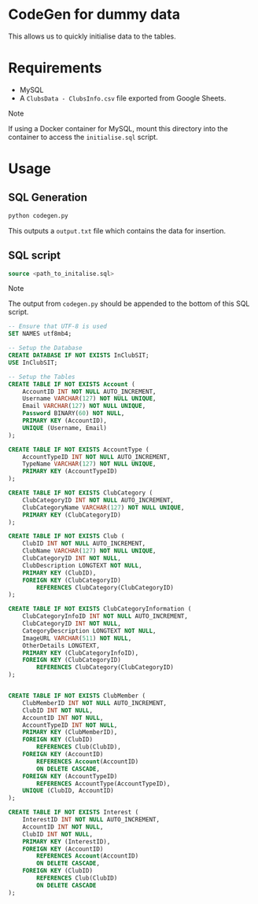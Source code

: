 # CodeGen for dummy data
This allows us to quickly initialise data to the tables.

# Requirements
- MySQL
- A `ClubsData - ClubsInfo.csv` file exported from Google Sheets.
> [!NOTE]
> If using a Docker container for MySQL, mount this directory into the container to access the `initialise.sql` script.

# Usage
## SQL Generation
```bash
python codegen.py
```
This outputs a `output.txt` file which contains the data for insertion. 

## SQL script
```sql
source <path_to_initalise.sql>
```
> [!NOTE]
> The output from `codegen.py` should be appended to the bottom of this SQL script.

```sql
-- Ensure that UTF-8 is used
SET NAMES utf8mb4;

-- Setup the Database
CREATE DATABASE IF NOT EXISTS InClubSIT;
USE InClubSIT;

-- Setup the Tables
CREATE TABLE IF NOT EXISTS Account (
    AccountID INT NOT NULL AUTO_INCREMENT,
    Username VARCHAR(127) NOT NULL UNIQUE,
    Email VARCHAR(127) NOT NULL UNIQUE,
    Password BINARY(60) NOT NULL,
    PRIMARY KEY (AccountID),
    UNIQUE (Username, Email)
);

CREATE TABLE IF NOT EXISTS AccountType (
    AccountTypeID INT NOT NULL AUTO_INCREMENT,
    TypeName VARCHAR(127) NOT NULL UNIQUE,
    PRIMARY KEY (AccountTypeID)
);

CREATE TABLE IF NOT EXISTS ClubCategory (
    ClubCategoryID INT NOT NULL AUTO_INCREMENT,
    ClubCategoryName VARCHAR(127) NOT NULL UNIQUE,
    PRIMARY KEY (ClubCategoryID)
);

CREATE TABLE IF NOT EXISTS Club (
    ClubID INT NOT NULL AUTO_INCREMENT,
    ClubName VARCHAR(127) NOT NULL UNIQUE,
    ClubCategoryID INT NOT NULL,
    ClubDescription LONGTEXT NOT NULL,
    PRIMARY KEY (ClubID),
    FOREIGN KEY (ClubCategoryID)
        REFERENCES ClubCategory(ClubCategoryID)
);

CREATE TABLE IF NOT EXISTS ClubCategoryInformation (
    ClubCategoryInfoID INT NOT NULL AUTO_INCREMENT,
    ClubCategoryID INT NOT NULL,
    CategoryDescription LONGTEXT NOT NULL,
    ImageURL VARCHAR(511) NOT NULL,
    OtherDetails LONGTEXT,
    PRIMARY KEY (ClubCategoryInfoID),
    FOREIGN KEY (ClubCategoryID)
        REFERENCES ClubCategory(ClubCategoryID)
);


CREATE TABLE IF NOT EXISTS ClubMember (
    ClubMemberID INT NOT NULL AUTO_INCREMENT,
    ClubID INT NOT NULL,
    AccountID INT NOT NULL,
    AccountTypeID INT NOT NULL,
    PRIMARY KEY (ClubMemberID),
    FOREIGN KEY (ClubID)
        REFERENCES Club(ClubID),
    FOREIGN KEY (AccountID)
        REFERENCES Account(AccountID)
        ON DELETE CASCADE,
    FOREIGN KEY (AccountTypeID)
        REFERENCES AccountType(AccountTypeID),
    UNIQUE (ClubID, AccountID)
);

CREATE TABLE IF NOT EXISTS Interest (
    InterestID INT NOT NULL AUTO_INCREMENT,
    AccountID INT NOT NULL,
    ClubID INT NOT NULL,
    PRIMARY KEY (InterestID),
    FOREIGN KEY (AccountID)
        REFERENCES Account(AccountID)
        ON DELETE CASCADE,
    FOREIGN KEY (ClubID)
        REFERENCES Club(ClubID)
        ON DELETE CASCADE
);
```